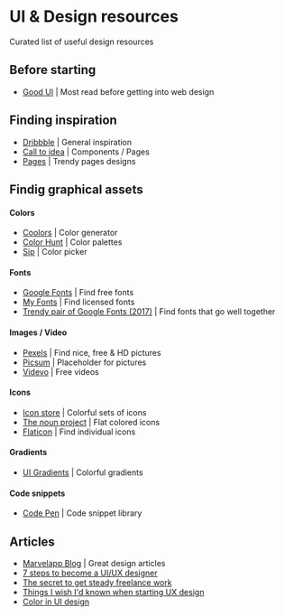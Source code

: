 # UI & Design resources
Curated list of useful design resources

## Before starting

- [Good UI](http://goodui.org/) | Most read before getting into web design


## Finding inspiration

- [Dribbble](https://dribbble.com/) | General inspiration
- [Call to idea](http://www.calltoidea.com/) | Components / Pages
- [Pages](http://www.pages.xyz/) | Trendy pages designs


## Findig graphical assets

#### Colors
- [Coolors](https://coolors.co/) | Color generator
- [Color Hunt](http://colorhunt.co/) | Color palettes
- [Sip](https://sipapp.io/) | Color picker


#### Fonts
- [Google Fonts](https://fonts.google.com/) | Find free fonts
- [My Fonts](https://www.myfonts.com/) | Find licensed fonts
- [Trendy pair of Google Fonts (2017)](http://fonts.greatsimple.io/) | Find fonts that go well together

#### Images / Video
- [Pexels](https://www.pexels.com/) | Find nice, free & HD pictures
- [Picsum](https://picsum.photos/) | Placeholder for pictures
- [Videvo](https://www.videvo.net/) | Free videos


#### Icons
- [Icon store](https://iconstore.co/) | Colorful sets of icons
- [The noun project](https://thenounproject.com/) |  Flat colored icons
- [Flaticon](https://www.flaticon.com/) | Find individual icons

#### Gradients
- [UI Gradients](https://uigradients.com/) | Colorful gradients

#### Code snippets
- [Code Pen](https://codepen.io/) | Code snippet library


## Articles
- [Marvelapp Blog](https://blog.marvelapp.com/) | Great design articles
- [7 steps to become a UI/UX designer](
https://blog.nicolesaidy.com/7-steps-to-become-a-ui-ux-designer-8beed7639a95)
- [The secret to get steady freelance work](https://blog.nicolesaidy.com/the-secret-to-get-steady-freelance-work-68956e248cbe)
- [Things I wish I'd known when starting UX design](https://blog.marvelapp.com/things-wish-id-known-starting-ux-design/)
- [Color in UI design](https://medium.com/@erikdkennedy/color-in-ui-design-a-practical-framework-e18cacd97f9e)
